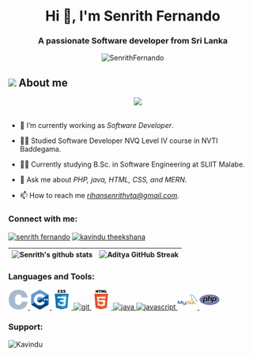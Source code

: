 <!-- ### Hello 👋

- 🖥 I'm a Software Developer
- 👨‍🎓 Studied Software Developer NVQ Level IV course in NVTI Baddegama.
- 👨‍🎓 Currently studying B.Sc. in Software Engineering in SLIIT Malabe.
- 📧 Contact me : rihansenrithvta@gmail.com
- 🪀 Contact me : https://www.linkedin.com/in/senrith-fernando-176559234/
  >


<!--
**SenrithFernando/SenrithFernando** is a ✨ _special_ ✨ repository because its `README.md` (this file) appears on your GitHub profile.

Here are some ideas to get you started:

- 🔭 I’m currently working on ...
- 🌱 I’m currently learning ...
- 👯 I’m looking to collaborate on ...
- 🤔 I’m looking for help with ...
- 💬 Ask me about ...
- 📫 How to reach me: ...
- 😄 Pronouns: ...
- ⚡ Fun fact: ...
-->


<h1 align="center">Hi 👋, I'm Senrith Fernando</h1>
<h3 align="center">A passionate Software developer from Sri Lanka</h3>

<p align="center"> <img src="https://komarev.com/ghpvc/?username=SenrithFernando&label=Profile%20views&color=0e75b6&style=flat" alt="SenrithFernando" /> </p>

<picture><img src = "https://github.com/7oSkaaa/7oSkaaa/blob/main/Images/about_me.gif?raw=true" width = 50px></picture> About me
---------------------

<picture> <img align="right" src="https://github.com/7oSkaaa/7oSkaaa/blob/main/Images/Right_Side.gif?raw=true" width = 250px></picture>

<br><br>

- 🔭 I’m currently working as *Software Developer*.

- 👨‍🎓 Studied Software Developer NVQ Level IV course in NVTI Baddegama.
  
- 👨‍🎓 Currently studying B.Sc. in Software Engineering at SLIIT Malabe.

- 💬 Ask me about *PHP, java, HTML, CSS, and MERN*.

- 📫 How to reach me *rihansenrithvta@gmail.com*.

<!-- 📄 Know about my experiences [https://drive.google.com/file/d/1DPCuCVs3JbXLS2vrvn0sIoYNirH5MShu/view?usp=drive_link](https://drive.google.com/file/d/1DPCuCVs3JbXLS2vrvn0sIoYNirH5MShu/view?usp=drive_link)
-->

<h3 align="left">Connect with me:</h3>
<p align="left">
<a href="https://www.linkedin.com/in/senrith-fernando-176559234/" target="blank"><img align="center" src="https://raw.githubusercontent.com/rahuldkjain/github-profile-readme-generator/master/src/images/icons/Social/linked-in-alt.svg" alt="senrith fernando" height="30" width="40" /></a>
<a href="https://www.facebook.com/MR.SENRITH.FERNANDO" target="blank"><img align="center" src="https://raw.githubusercontent.com/rahuldkjain/github-profile-readme-generator/master/src/images/icons/Social/facebook.svg" alt="kavindu theekshana" height="30" width="40" /></a>
</p>

| ![Senrith's github stats](https://github-readme-stats.vercel.app/api?username=SenrithFernando&show_icons=true&theme=tokyonight) | ![Aditya GitHub Streak](https://github-readme-streak-stats.herokuapp.com/?user=Aditya664&theme=tokyonight) |
| --- | --- |

<h3 align="left">Languages and Tools:</h3>
<p align="left"> 
  <a href="https://www.cprogramming.com/" target="_blank" rel="noreferrer"> <img src="https://raw.githubusercontent.com/devicons/devicon/master/icons/c/c-original.svg" alt="c" width="40" height="40"/> </a> 
  <a href="https://www.w3schools.com/cpp/" target="_blank" rel="noreferrer"> <img src="https://raw.githubusercontent.com/devicons/devicon/master/icons/cplusplus/cplusplus-original.svg" alt="cplusplus" width="40" height="40"/> </a> 
  <a href="https://www.w3schools.com/css/" target="_blank" rel="noreferrer"> <img src="https://raw.githubusercontent.com/devicons/devicon/master/icons/css3/css3-original-wordmark.svg" alt="css3" width="40" height="40"/> </a> 
  <a href="https://git-scm.com/" target="_blank" rel="noreferrer"> <img src="https://www.vectorlogo.zone/logos/git-scm/git-scm-icon.svg" alt="git" width="40" height="40"/> </a> 
  <a href="https://www.w3.org/html/" target="_blank" rel="noreferrer"> <img src="https://raw.githubusercontent.com/devicons/devicon/master/icons/html5/html5-original-wordmark.svg" alt="html5" width="40" height="40"/> 
</a> <a href="https://www.java.com" target="_blank" rel="noreferrer"> <img src="https://github.com/Scar1109/skill-icons/blob/main/icons/Java-Light.svg" alt="java" width="40" height="40"/> </a> 
  <a href="https://developer.mozilla.org/en-US/docs/Web/JavaScript" target="_blank" rel="noreferrer"> <img src="https://github.com/Scar1109/skill-icons/blob/main/icons/JavaScript.svg" alt="javascript" width="50" height="40"/> </a> 
  <a href="https://www.mysql.com/" target="_blank" rel="noreferrer"> <img src="https://raw.githubusercontent.com/devicons/devicon/master/icons/mysql/mysql-original-wordmark.svg" alt="mysql" width="40" height="40"/> </a> 
  <!-- <a href="https://nodejs.org" target="_blank" rel="noreferrer"> <img src="https://raw.githubusercontent.com/devicons/devicon/master/icons/nodejs/nodejs-original-wordmark.svg" alt="nodejs" width="40" height="40"/> </a>  -->
  <a href="https://www.php.net" target="_blank" rel="noreferrer"> <img src="https://raw.githubusercontent.com/devicons/devicon/master/icons/php/php-original.svg" alt="php" width="40" height="40"/> </a> 
<!--  <a href="https://reactjs.org/" target="_blank" rel="noreferrer"> <img src="https://raw.githubusercontent.com/devicons/devicon/master/icons/react/react-original-wordmark.svg" alt="react" width="40" height="40"/> </a> </p> -->

<h3 align="left">Support:</h3>
<p><a href="https://www.buymeacoffee.com/rihansenric"> <img align="left" src="https://cdn.buymeacoffee.com/buttons/v2/default-yellow.png" height="50" width="210" alt="Kavindu" /></a></p><br><br>
